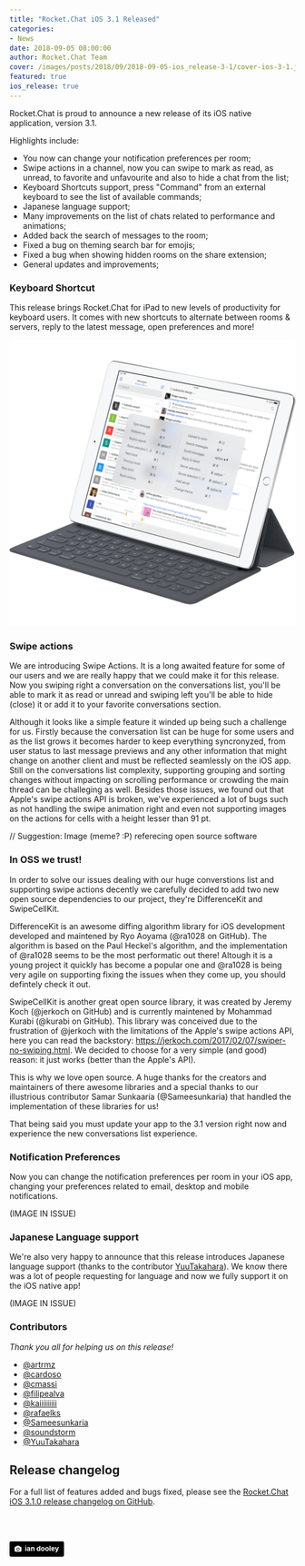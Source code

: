```yaml
---
title: "Rocket.Chat iOS 3.1 Released"
categories:
- News
date: 2018-09-05 08:00:00
author: Rocket.Chat Team
cover: /images/posts/2018/09/2018-09-05-ios_release-3-1/cover-ios-3-1.jpg
featured: true
ios_release: true
---
```


Rocket.Chat is proud to announce a new release of its iOS native application, version 3.1.

Highlights include:

- You now can change your notification preferences per room;
- Swipe actions in a channel, now you can swipe to mark as read, as unread, to favorite and unfavourite and also to hide a chat from the list;
- Keyboard Shortcuts support, press "Command" from an external keyboard to see the list of available commands;
- Japanese language support;
- Many improvements on the list of chats related to performance and animations;
- Added back the search of messages to the room;
- Fixed a bug on theming search bar for emojis;
- Fixed a bug when showing hidden rooms on the share extension;
- General updates and improvements;

### Keyboard Shortcut

This release brings Rocket.Chat for iPad to new levels of productivity for keyboard users. It comes with new shortcuts to alternate between rooms & servers, reply to the latest message, open preferences and more!

<img alt="ios 3.1 new keyboard shortcuts" src="/images/posts/2018/09/2018-09-05-ios_release-3-1/rc-ipad- shortcuts-light.png"/>

### Swipe actions

We are introducing Swipe Actions. It is a long awaited feature for some of our users and we are really happy that we could make it for this release.
Now you swiping right a conversation on the conversations list, you'll be able to mark it as read or unread and swiping left you'll be able to hide (close)
it or add it to your favorite conversations section.

Although it looks like a simple feature it winded up being such a challenge for us. Firstly because the conversation list can be huge for some users
and as the list grows it becomes harder to keep everything syncronyzed, from user status to last message previews and any other information that might change on another client
and must be reflected seamlessly on the iOS app. Still on the conversations list complexity, supporting grouping and sorting changes without impacting on scrolling performance or
crowding the main thread can be challeging as well. Besides those issues, we found out that Apple's swipe actions API is broken, we've experienced a lot of bugs such as not handling the swipe
animation right and even not supporting images on the actions for cells with a height lesser than 91 pt.

// Suggestion: Image (meme? :P) referecing open source software

### In OSS we trust!

In order to solve our issues dealing with our huge converstions list and supporting swipe actions decently we carefully decided to add two new open source dependencies
to our project, they're DifferenceKit and SwipeCellKit.

DifferenceKit is an awesome diffing algorithm library for iOS development developed and maintened by Ryo Aoyama (@ra1028 on GitHub).
The algorithm is based on the Paul Heckel's algorithm, and the implementation of @ra1028 seems to be the most performatic out there!
Altough it is a young project it quickly has become a popular one and @ra1028 is being very agile on supporting fixing the issues when they come up, you should defintely check it out.

SwipeCellKit is another great open source library, it was created by Jeremy Koch (@jerkoch on GitHub) and is currently maintened by Mohammad Kurabi (@kurabi on GitHub).
This library was conceived due to the frustration of @jerkoch with the limitations of the Apple's swipe actions API, here you can read the backstory: https://jerkoch.com/2017/02/07/swiper-no-swiping.html.
We decided to choose for a very simple (and good) reason: it just works (better than the Apple's API).

This is why we love open source. A huge thanks for the creators and maintainers of there awesome libraries and a special thanks to our illustrious contributor Samar Sunkaaria (@Sameesunkaria) that handled the implementation of these libraries for us!

That being said you must update your app to the 3.1 version right now and experience the new conversations list experience.

### Notification Preferences

Now you can change the notification preferences per room in your iOS app, changing your preferences related to email, desktop and mobile notifications.

(IMAGE IN ISSUE)

### Japanese Language support

We're also very happy to announce that this release introduces Japanese language support (thanks to the contributor [YuuTakahara](https://github.com/YuuTakahara)). We know there was a lot of people requesting for language and now we fully support it on the iOS native app!

(IMAGE IN ISSUE)

### Contributors

_Thank you all for helping us on this release!_

* [@artrmz](https://github.com/artrmz)
* [@cardoso](https://github.com/cardoso)
* [@cmassi](https://github.com/cmassi)
* [@filipealva](https://github.com/filipealva)
* [@kaiiiiiiiii](https://github.com/kaiiiiiiiii)
* [@rafaelks](https://github.com/rafaelks)
* [@Sameesunkaria](https://github.com/Sameesunkaria)
* [@soundstorm](https://github.com/soundstorm)
* [@YuuTakahara](https://github.com/YuuTakahara)

## Release changelog

For a full list of features added and bugs fixed, please see the [Rocket.Chat iOS 3.1.0 release changelog on GitHub](https://github.com/RocketChat/Rocket.Chat.iOS/releases/tag/v3.1.0).

<br/>
<br/>

<a style="background-color:black;color:white;text-decoration:none;padding:4px 6px;font-family:-apple-system, BlinkMacSystemFont, &quot;San Francisco&quot;, &quot;Helvetica Neue&quot;, Helvetica, Ubuntu, Roboto, Noto, &quot;Segoe UI&quot;, Arial, sans-serif;font-size:12px;font-weight:bold;line-height:1.2;display:inline-block;border-radius:3px" href="https://unsplash.com/@nativemello?utm_medium=referral&amp;utm_campaign=photographer-credit&amp;utm_content=creditBadge" target="_blank" rel="noopener noreferrer" title="Download free do whatever you want high-resolution photos from ian dooley"><span style="display:inline-block;padding:2px 3px"><svg xmlns="http://www.w3.org/2000/svg" style="height:12px;width:auto;position:relative;vertical-align:middle;top:-1px;fill:white" viewBox="0 0 32 32"><title>unsplash-logo</title><path d="M20.8 18.1c0 2.7-2.2 4.8-4.8 4.8s-4.8-2.1-4.8-4.8c0-2.7 2.2-4.8 4.8-4.8 2.7.1 4.8 2.2 4.8 4.8zm11.2-7.4v14.9c0 2.3-1.9 4.3-4.3 4.3h-23.4c-2.4 0-4.3-1.9-4.3-4.3v-15c0-2.3 1.9-4.3 4.3-4.3h3.7l.8-2.3c.4-1.1 1.7-2 2.9-2h8.6c1.2 0 2.5.9 2.9 2l.8 2.4h3.7c2.4 0 4.3 1.9 4.3 4.3zm-8.6 7.5c0-4.1-3.3-7.5-7.5-7.5-4.1 0-7.5 3.4-7.5 7.5s3.3 7.5 7.5 7.5c4.2-.1 7.5-3.4 7.5-7.5z"></path></svg></span><span style="display:inline-block;padding:2px 3px">ian dooley</span></a>
